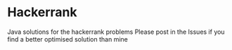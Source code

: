 # Hackerrank
Java solutions for the hackerrank problems
Please post in the Issues if you find a better optimised solution than mine
